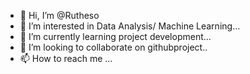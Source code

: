 - 👋 Hi, I’m @Rutheso
- 👀 I’m interested in Data Analysis/ Machine Learning...
- 🌱 I’m currently learning project development...
- 💞️ I’m looking to collaborate on githubproject..
- 📫 How to reach me ...

<!---
Rutheso/Rutheso is a ✨ special ✨ repository because its `README.md` (this file) appears on your GitHub profile.
You can click the Preview link to take a look at your changes.
--->

